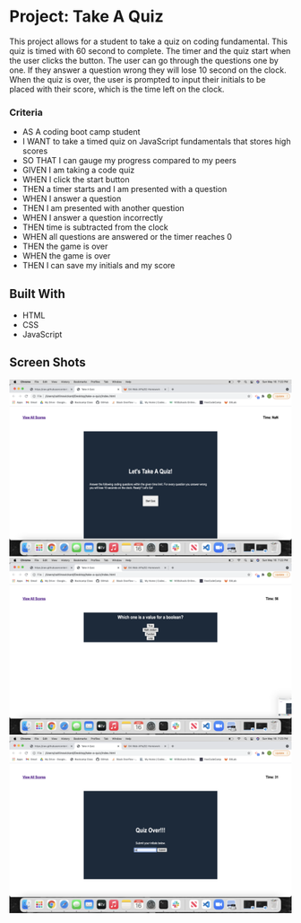 # Project: Take A Quiz

This project allows for a student to take a quiz on coding fundamental. This quiz is timed with 60 second to complete. The timer and the quiz start when the user clicks the button. The user can go through the questions one by one. If they answer a question wrong they will lose 10 second on the clock. When the quiz is over, the user is prompted to input their initials to be placed with their score, which is the time left on the clock.

### Criteria

- AS A coding boot camp student
- I WANT to take a timed quiz on JavaScript fundamentals that stores high scores
- SO THAT I can gauge my progress compared to my peers
- GIVEN I am taking a code quiz
- WHEN I click the start button
- THEN a timer starts and I am presented with a question
- WHEN I answer a question
- THEN I am presented with another question
- WHEN I answer a question incorrectly
- THEN time is subtracted from the clock
- WHEN all questions are answered or the timer reaches 0
- THEN the game is over
- WHEN the game is over
- THEN I can save my initials and my score

## Built With

- HTML
- CSS
- JavaScript

## Screen Shots

![Start Quiz screen](images/Quizstart.png)
![Random question in quiz](images/Question.png)
![End quiz screen](images/Quizend.png)

